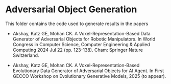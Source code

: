 # Adversarial Object Generation

This folder contains the code used to generate results in the papers

- Akshay, Katz GE, Mohan CK. A Voxel-Representation-Based Data Generator of Adversarial Objects for Robotic Manipulators. In World Congress in Computer Science, Computer Engineering & Applied Computing 2024 Jul 22 (pp. 123-138). Cham: Springer Nature Switzerland.

- Akshay, Katz GE, Mohan CK. A Voxel-Representation-Based Evolutionary Data Generator of Adversarial Objects for AI Agent. In First GECCO Workshop on Evolutionary Generative Models, 2025 (to appear).

